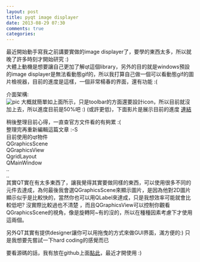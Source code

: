 ```yaml
---
layout: post
title: pyqt image displayer
date: 2013-08-29 07:30
comments: true
categories: 
---
```



最近開始動手寫我之前講要實做的image displayer了，要學的東西太多，所以就晚了許多時刻才開始研究 :)  
大體上動機是想要讓自己更加了解qt這個library，另外的目的就是windows預設的image displayer是無法看動態gif的，所以我打算自己做一個可以看動態gif的圖片檢視器，目前的進度是這樣，一個非常楊春的界面，還有功能 :(  
  
介面架構:  
![pic][2]
大概就簡單如上面所示，只是toolbar的方面還要設計icon，所以目前就沒加上去，所以進度目前是50%吧 :) (或許更低)，下面影片是展示目前的進度  [連結](http://www.youtube.com/v/6w2TaPNtjlg?version=3&f=user_uploads&c=google-webdrive-0&app=youtube_gdata)  


   
稍後整理目前心得，一直查官方文件看的有夠累 :(  
整理完再重新編輯這篇文章 :-S  
目前使用的qt物件  
QGraphicsScene   
QGraphicsView  
QgridLayout  
QMainWindow  
..  
..  
其實QT實在有太多東西了，讓我覺得其實要做同樣的東西，可以使用很多不同的元件去達成，為何最後我會選QGraphicsScene來顯示圖片，是因為他對2D圖片顯示似乎是比較快的，當然你也可以用QLabel來達成，只是我想效率可能就會比較低吧? 沒實際比較過也不清楚 ，而且QGraphicsView可以控制你觀看QGraphicsScene的視角，像是旋轉阿~有的沒的，所以在種種因素考慮下才使用這兩個。  
  
另外QT其實有提供designer讓你可以用拖曳的方式來做GUI界面，滿方便的:) 只是我想要先嘗試一下hard coding的感覺而已  
  
要看源碼的話，我有放在github上面[點此][5]，最近才開使用 :)  
  
  


[1]: http://4.bp.blogspot.com/-ts3zKxfTXoc/Uh73aR4SZQI/AAAAAAAAADU/nbJ_q1oj3p4/s400/3.png
[2]: http://4.bp.blogspot.com/-ts3zKxfTXoc/Uh73aR4SZQI/AAAAAAAAADU/nbJ_q1oj3p4/s1600/3.png
[3]: http://www.youtube.com/v/6w2TaPNtjlg?version=3&f=user_uploads&c=google-webdrive-0&app=youtube_gdata
[5]: https://github.com/sillygod/my-travel-in-learning-python/tree/master/imageDisplayer
